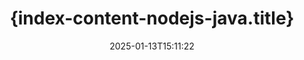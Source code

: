 ---
############################# Static ############################
layout: "landing"
date: 2025-01-13T15:11:22
draft: false

lang: pt
product: "Assembly"
product_tag: "assembly"
platform: "Node.js via Java"
platform_tag: "nodejs-java"

############################# Drop-down ############################
supported_platforms:
  items:
    # supported_platforms loop
    - title: ".NET"
      tag: "net"
    # supported_platforms loop
    - title: "Java"
      tag: "java"
    # supported_platforms loop
    - title: "Node.js"
      tag: "nodejs-java"

############################# Head ############################
head_title: "{index-content-nodejs-java.head_title}"
head_description: "{index-content-nodejs-java.head_description}"

############################# Header ############################
title: "{index-content-nodejs-java.title}"
description: "{index-content-nodejs-java.description}"
words:
  for: "para"

actions:
  main: "{index-content-nodejs-java.actions_main}"
  main_link: "https://www.npmjs.com/package/@groupdocs/groupdocs.assembly"
  alt: "Licenciamento"
  alt_link: "https://purchase.groupdocs.com/pricing/assembly/nodejs-java/"
  title: "Pronto para Começar?"
  description: "Experimente os recursos do GroupDocs.Assembly gratuitamente ou solicite uma licença."

release:
  title: "Versão {0} lançada"
  notes: "Veja o que há de novo"
  downloads: "Downloads"
  link: "https://releases.groupdocs.com/assembly/nodejs-java/"

code:
  title: "{index-content-nodejs-java.code_title}"
  more: "Mais exemplos"
  more_link: "https://github.com/groupdocs-assembly/GroupDocs.Assembly-for-Node.js-via-Java/"
  install: "npm i @groupdocs/groupdocs.assembly"
  content: |
    ```javascript {style=abap}
    const assemblyLib = require('@groupdocs/groupdocs.assembly');

    // Caminho para o template principal
    const template = "chart_template.docx";

    // Recuperar dados de produtividade dos gerentes a partir da fonte
    const data_table = 
        new assemblyLib.DocumentTable("Managers.json", 1);

    // Crie uma instância de DataSourceInfo com os dados
    const data 
        = new assemblyLib.DataSourceInfo(data_table, "managers");

    // Defina as cores do gráfico utilizando outro DataSourceInfo
    const design = 
        new assemblyLib.DataSourceInfo("red", "color");

    // Preencha o template com dados e salve na saída
    const asm = new assemblyLib.DocumentAssembler();
    asm.assembleDocument(template, "result.docx", data, design);
    ```

############################# Overview ############################
overview:
  enable: true
  title: "Visão Geral do GroupDocs.Assembly"
  description: "{index-content-nodejs-java.overview_description}"
  features:
    # feature loop
    - title: "{index-content-nodejs-java.overview_feature_1.title}"
      content: "{index-content-nodejs-java.overview_feature_1.description}"

    # feature loop
    - title: "{index-content-nodejs-java.overview_feature_2.title}"
      content: "{index-content-nodejs-java.overview_feature_2.description}"

    # feature loop
    - title: "{index-content-nodejs-java.overview_feature_3.title}"
      content: "{index-content-nodejs-java.overview_feature_3.description}"

############################# Platforms ############################
platforms:
  enable: true
  title: "Independência de plataforma"
  description: "{index-content-nodejs-java.platforms_description}"
  items:
    # platform loop
    - title: "Amazon"
      image: "amazon"
    # platform loop
    - title: "Docker"
      image: "docker"
    # platform loop
    - title: "Azure"
      image: "azure"
    # platform loop
    - title: "Eclipse"
      image: "eclipse"
    # platform loop
    - title: "IntelliJ"
      image: "intellij"
    # platform loop
    - title: "Windows"
      image: "windows"
    # platform loop
    - title: "Linux"
      image: "linux"
    # platform loop
    - title: "Maven"
      image: "maven"

############################# File formats ############################
formats:
  enable: true
  title: "Formatos de arquivo suportados"
  description: |
    {index-content-nodejs-java.formats_description}
  groups:
    # group loop
    - color: "green"
      content: |
        ### Formatos do Microsoft Office
        * **Word:**  DOCX, DOC, DOCM, DOT, DOTX, DOTM, RTF, WordprocessingML
        * **Excel:** XLSX, XLS, XLSM, XLSB, XLTM, XLT, XLTM, XLTX, SpreadsheetML
        * **PowerPoint:** PPT, PPTX, PPTM, PPS, PPSX, PPSM, POTM, POTX
    # group loop
    - color: "blue"
      content: |
        ### Imagens & Outros Formatos
        * **Portátil:** PDF
        * **Imagens:** SVG, TIFF
        * **Outros formatos de office:** ODT, OTT, OTS, ODS, ODP, OTP
      # group loop
    - color: "red"
      content: |
        ### Outros formatos
        * **Web:** HTML, MHTML
        * **Emails:** EML, MSG, EMLX
        * **Outro:** EPUB, MD

############################# Features ############################
features:
  enable: true
  title: "{index-content-nodejs-java.features.title}"
  description: "{index-content-nodejs-java.features.description}"

  items:
    # feature loop
    - icon: "preview"
      title: "{index-content-nodejs-java.features.feature_1.title}"
      content: "{index-content-nodejs-java.features.feature_1.content}"

    # feature loop
    - icon: "manipulate"
      title: "{index-content-nodejs-java.features.feature_2.title}"
      content: "{index-content-nodejs-java.features.feature_2.content}"

    # feature loop
    - icon: "two_pages"
      title: "{index-content-nodejs-java.features.feature_3.title}"
      content: "{index-content-nodejs-java.features.feature_3.content}"

    # feature loop
    - icon: "document_settings"
      title: "{index-content-nodejs-java.features.feature_4.title}"
      content: "{index-content-nodejs-java.features.feature_4.content}"

    # feature loop
    - icon: "text"
      title: "{index-content-nodejs-java.features.feature_5.title}"
      content: "{index-content-nodejs-java.features.feature_5.content}"

    # feature loop
    - icon: "add"
      title: "{index-content-nodejs-java.features.feature_6.title}"
      content: "{index-content-nodejs-java.features.feature_6.content}"

    # feature loop
    - icon: "manipulate"
      title: "{index-content-nodejs-java.features.feature_7.title}"
      content: "{index-content-nodejs-java.features.feature_7.content}"

    # feature loop
    - icon: "convert"
      title: "{index-content-nodejs-java.features.feature_8.title}"
      content: "{index-content-nodejs-java.features.feature_8.content}"

    # feature loop
    - icon: "update"
      title: "{index-content-nodejs-java.features.feature_9.title}"
      content: "{index-content-nodejs-java.features.feature_9.content}"

############################# Code samples ############################
code_samples:
  enable: true
  title: "Exemplos de código"
  description: "{index-content-nodejs-java.code_samples_description}"
  items:
    # code sample loop
    - title: "{index-content-nodejs-java.code_title_sample_1}"
      content: |
        {index-content-nodejs-java.code_samples_sample_1_content_1} {index-content-nodejs-java.code_samples_sample_1_content_2}
        {{< landing/code title="{index-content-nodejs-java.code_title_sample_1}">}}
        ```java {style=abap}
        // Insira este template em uma página do documento:
        // Indicadores de desempenho dos gerentes
        // . <<foreach [in products]>><<[ProductName]>>
        // <</foreach>>

        // Especifique o caminho do template
        String template = "Bulleted List Template.docx";

        // Defina o caminho do arquivo de saída
        String result = "Result Report.docx"

        // Recupere dados dos gerentes de uma fonte JSON
        JsonDataSource dataSource = new JsonDataSource("Report data.json");
        DataSourceInfo data = new DataSourceInfo(dataSource, "managers")

        // Gere o relatório com os dados preenchidos
        DocumentAssembler assembler = new DocumentAssembler();
        assembler.assembleDocument(template, result, data);
        ```
        {{< /landing/code >}}
    # code sample loop
    - title: "{index-content-nodejs-java.code_title_sample_2}"
      content: |
        {index-content-nodejs-java.code_samples_sample_2_content_1} {index-content-nodejs-java.code_samples_sample_2_content_2}
        {{< landing/code title="{index-content-nodejs-java.code_title_sample_2}">}}
        ```java {style=abap}   
        // Adicione o template do título do gráfico à apresentação:
        // Receita dos clientes <<foreach [in customers]>> 
        // <<x [CustomerName]>>

        // Inclua também o template de dados do gráfico:
        // Total Order Price<<foreach [in customers]>> 
        // <<x [CustomerName]>>

        // Especifique o caminho do template do gráfico
        String template = "Pie Chart Template.pptx";

        // Defina o caminho do arquivo de saída
        String result = "Result Report.pptx"

        // Recupere os dados dos clientes de uma fonte XML
        JsonDataSource dataSource = new JsonDataSource("Chart data.xml");
        DataSourceInfo data = new DataSourceInfo(dataSource, "customers")

        // Gere o gráfico e salve o resultado
        DocumentAssembler assembler = new DocumentAssembler();
        assembler.assembleDocument(template, result, data);
        ```
        {{< /landing/code >}}

---
